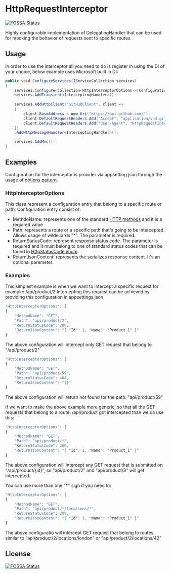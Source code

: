 # HttpRequestInterceptor
[![FOSSA Status](https://app.fossa.io/api/projects/git%2Bgithub.com%2FMirzaMerdovic%2FHttpRequestInterceptor.svg?type=shield)](https://app.fossa.io/projects/git%2Bgithub.com%2FMirzaMerdovic%2FHttpRequestInterceptor?ref=badge_shield)

Highly configurable implementation of DelegatingHandler that can be used for mocking the behavior of requests sent to specific routes.

## Usage
In order to use the interceptor all you need to do is register in using the DI of your choice, below example uses Microsoft built in DI:
```c#
public void ConfigureServices(IServiceCollection services)
{
    services.Configure<Collection<HttpInterceptorOptions>>(Configuration.GetSection("HttpInterceptorOptions"));
    services.AddTransient<InterceptingHandler>();
    
    services.AddHttpClient("GitHubClient", client =>
    {
        client.BaseAddress = new Uri("https://api.github.com/");
        client.DefaultRequestHeaders.Add("Accept", "application/vnd.github.v3+json");
        client.DefaultRequestHeaders.Add("User-Agent", "HttpRequestInterceptor-Test");
    })
    .AddHttpMessageHandler<InterceptingHandler>();

    services.AddMvc();
}
```

## Examples

Configuration for the interceptor is provider via appsetting.json through the usage of [options pattern](https://docs.microsoft.com/en-us/aspnet/core/fundamentals/configuration/options?view=aspnetcore-2.2).

### HttpInterceptorOptions

This class represent a configuration entry that belong to a specific route or path. Configuration entry consist of:
* MethdoName: represents one of the standard [HTTP methods](https://docs.microsoft.com/en-us/dotnet/api/system.net.http.httpmethod?view=netstandard-2.0#properties) and it is a required value
* Path: represents a route or a specific path that's going to be intercepted. Allows usage of wildecards "*". The parameter is required.
* ReturnStatusCode: represent response status code. The parameter is required and it must belong to one of standard status codes that can be found in [HttpStatusCode enum](https://docs.microsoft.com/en-us/dotnet/api/system.net.httpstatuscode?view=netstandard-2.0).
* ReturnJsonContent: represents the serializes response content. It's an optional parameter.

### Examples

This simplest example is when we want to intercept a specific request for example: /api/product/2
Intercepting this request can be achieved by providing this configuration in appsettings.json

```javascript
"HttpInterceptorOptions": [
{
    "MethodName": "GET",
    "Path": "api/product/2",
    "ReturnStatusCode": 200,
    "ReturnJsonContent": "{ "Id": 1, "Name": "Product_1" }"
}
```

The above configuration will intercept only GET request that belong to "/api/product/2"

```javascript
"HttpInterceptorOptions": [
{
    "MethodName": "GET",
    "Path": "api/product/59",
    "ReturnStatusCode": 404,
    "ReturnJsonContent": "{}"
}
```
The above configuration will return not found for the path: "api/product/59"

If we want to make the above example more generic, so that all the GET requests that belong to a route: /api/product got intercepted than we ca use this:
```javascript
"HttpInterceptorOptions": [
{
    "MethodName": "GET",
    "Path": "api/product/*",
    "ReturnStatusCode": 200,
    "ReturnJsonContent": "{ "Id": 1, "Name": "Product_1" }"
}
```
The above configuration will intercept any GET request that is submitted on "/api/product/{id}", so "api/product/2" and "api/product/3" will get intercepted.

You can use more than one "*" sign if you need to: 
```javascript
"HttpInterceptorOptions": [
{
    "MethodName": "GET",
    "Path": "api/product/*/locations/*",
    "ReturnStatusCode": 200,
    "ReturnJsonContent": "{ "Id": 1, "Name": "Product_1" }"
}
```
The above configuratio will intercept GET request that belong to routes similar to "api/product/2/locations/london" or "api/product/2/locations/42"


## License
[![FOSSA Status](https://app.fossa.io/api/projects/git%2Bgithub.com%2FMirzaMerdovic%2FHttpRequestInterceptor.svg?type=large)](https://app.fossa.io/projects/git%2Bgithub.com%2FMirzaMerdovic%2FHttpRequestInterceptor?ref=badge_large)